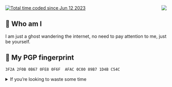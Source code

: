 <a href="https://discord.com/users/439766898184552448">
  <img align="right" src="https://lanyard.cnrad.dev/api/439766898184552448"/>
</a>
<a href="https://wakatime.com/@036018d5-953c-42d7-a081-803785bbb70f">
  <img src="https://wakatime.com/badge/user/036018d5-953c-42d7-a081-803785bbb70f.svg" alt="Total time coded since Jun 12 2023" />
</a>

## 🤔 Who am I

I am just a ghost wandering the internet, no need to pay attention to me, just be yourself.

## 🔐 My PGP fingerprint

```txt
3F2A 2F0B 0B67 0FE8 0F6F  AFAC 0C00 89B7 1D4B C54C
```

<details>
<summary>If you’re looking to waste some time</summary>

## 💻 What I might use

<p align="center">
  <a href="https://github.com/gaogao-qwq">
    <img src="https://skillicons.dev/icons?i=linux,raspberrypi,bash,git,c,cpp,qt,cmake,dotnet,cs,unity,py,rust,go,dart,flutter,java,spring,maven,gradle,androidstudio,html,css,js,ts,nodejs,vite,vue,mysql,markdown"/>
  </a>
</p>

## 🧰 Toolbox

<p align="center">
  <a href="https://github.com/gaogao-qwq">
    <img alt="Static Badge" src="https://img.shields.io/badge/Arch-blue?style=for-the-badge&logo=archlinux&logoColor=white">
    <img alt="Static Badge" src="https://img.shields.io/badge/macOS-black?style=for-the-badge&logo=macos&logoColor=white">
    <img alt="Static Badge" src="https://img.shields.io/badge/NeoVim-blue?style=for-the-badge&logo=neovim&logoColor=green">
    <img alt="Static Badge" src="https://img.shields.io/badge/GNU_Emacs-purple?style=for-the-badge&logo=gnuemacs&logoColor=white">

  </a>
</p>

## 🔤 Natural language

- **Chinese (mother language)**
- English (CET-6)
- Japanese (Plan to learn)

<a href="#">![GitHub stats](https://github-readme-stats.vercel.app/api?username=gaogao-qwq&theme=tokyonight&count_private=true&hide_border=true&line_height=20)</a>
<a href="#">![Top Langs](https://github-readme-stats.vercel.app/api/top-langs/?username=gaogao-qwq&layout=compact&theme=tokyonight&count_private=true&hide_border=true&hide=html,css)</a>

</details>
